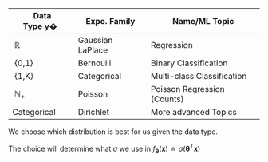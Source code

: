 | **Data Type y�** | **Expo. Family** | **Name/ML Topic** | 
|--------------------- |--------------------- |---------------------------- | 
| $\mathbb{R}$ | Gaussian  LaPlace | Regression | 
| {0,1} | Bernoulli | Binary Classification | 
| {1,K} | Categorical | Multi-class Classification | 
| $\mathbb{N}_{+}$ | Poisson | Poisson Regression (Counts) | 
| Categorical | Dirichlet | More advanced Topics |

We choose which distribution is best for us given the data type.

The choice will determine what $\sigma$ we use in $f_{\boldsymbol{\theta}}(\mathbf{x}) \doteq \sigma\left(  \boldsymbol{\theta}^T\mathbf{x} \right)$
